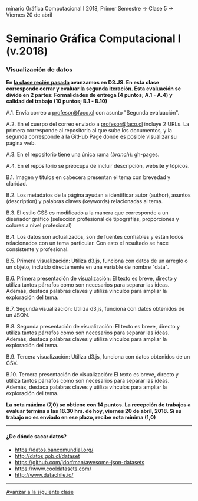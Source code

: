 minario Gráfica Computacional I 2018, Primer Semestre → Clase 5 → Viernes 20 de abril

# Seminario Gráfica Computacional I (v.2018)

### Visualización de datos

**En [la clase recién pasada](https://github.com/profesorfaco/dgp502_4/) avanzamos en D3.JS. En esta clase corresponde cerrar y evaluar la segunda iteración. Esta evaluación se divide en 2 partes: Formalidades de entrega (4 puntos; A.1 - A.4) y calidad del trabajo (10 puntos; B.1 - B.10)**

A.1. Envía correo a profesor@faco.cl con asunto "Segunda evaluación".

A.2. En el cuerpo del correo enviado a profesor@faco.cl incluye 2 URLs. La primera corresponde al repositorio al que sube los documentos, y la segunda corresponde a la GitHub Page donde es posible visualizar su página web. 

A.3. En el repositorio tiene una única rama (*branch*): gh-pages.

A.4. En el repositorio se preocupa de incluir descripción, website y tópicos.

B.1. Imagen y títulos en cabecera presentan el tema con brevedad y claridad. 

B.2. Los metadatos de la página ayudan a identificar autor (author), asuntos (description) y palabras claves (keywords) relacionadas al tema.

B.3. El estilo CSS es modificado a la manera que corresponde a un diseñador gráfico (selección profesional de tipografías, proporciones y colores a nivel profesional)

B.4. Los datos son actualizados, son de fuentes confiables y están todos relacionados con un tema particular. Con esto el resultado se hace consistente y profesional.

B.5. Primera visualización: Utiliza d3.js, funciona con datos de un arreglo o un objeto, incluido directamente en una variable de nombre "data".

B.6. Primera presentación de visualización: El texto es breve, directo y utiliza tantos párrafos como son necesarios para separar las ideas. Además, destaca palabras claves y utiliza vínculos para ampliar la exploración del tema.

B.7. Segunda visualización: Utiliza d3.js, funciona con datos obtenidos de un JSON.

B.8. Segunda presentación de visualización: El texto es breve, directo y utiliza tantos párrafos como son necesarios para separar las ideas. Además, destaca palabras claves y utiliza vínculos para ampliar la exploración del tema.

B.9. Tercera visualización: Utiliza d3.js, funciona con datos obtenidos de un CSV.

B.10. Tercera presentación de visualización: El texto es breve, directo y utiliza tantos párrafos como son necesarios para separar las ideas. Además, destaca palabras claves y utiliza vínculos para ampliar la exploración del tema.

**La nota máxima (7,0) se obtiene con 14 puntos. La recepción de trabajos a evaluar termina a las 18.30 hrs. de hoy, viernes 20 de abril, 2018. Si su trabajo no es enviado en ese plazo, recibe nota mínima (1,0)**

- - - - 

#### ¿De dónde sacar datos?

- https://datos.bancomundial.org/
- http://datos.gob.cl/dataset
- https://github.com/jdorfman/awesome-json-datasets
- https://www.cooldatasets.com/
- http://www.datachile.io/

- - - - 

[Avanzar a la siguiente clase](https://github.com/profesorfaco/dgp502_6/)
